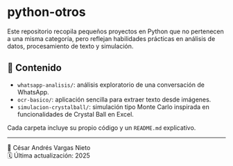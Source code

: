 # python-otros

Este repositorio recopila pequeños proyectos en Python que no pertenecen a una misma categoría, pero reflejan habilidades prácticas en análisis de datos, procesamiento de texto y simulación.

## 📁 Contenido

- `whatsapp-analisis/`: análisis exploratorio de una conversación de WhatsApp.
- `ocr-basico/`: aplicación sencilla para extraer texto desde imágenes.
- `simulacion-crystalball/`: simulación tipo Monte Carlo inspirada en funcionalidades de Crystal Ball en Excel.

Cada carpeta incluye su propio código y un `README.md` explicativo.

---

👤 César Andrés Vargas Nieto  
🗓️ Última actualización: 2025
